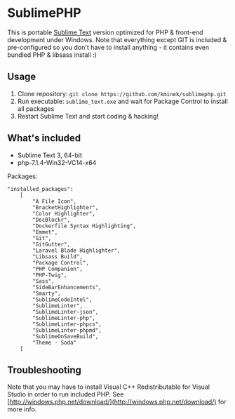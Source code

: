 SublimePHP
==========

This is portable [Sublime Text](https://www.sublimetext.com/) version optimized
for PHP & front-end development under Windows. Note that everything except GIT
is included & pre-configured so you don't have to install anything - it contains
even bundled PHP & libsass install :)

Usage
-----

1. Clone repository: `git clone https://github.com/kminek/sublimephp.git`
2. Run executable: `sublime_text.exe` and wait for Package Control to install all packages
3. Restart Sublime Text and start coding & hacking!

What's included
---------------

- Sublime Text 3, 64-bit
- php-7.1.4-Win32-VC14-x64

Packages:

```
"installed_packages":
    [
        "A File Icon",
        "BracketHighlighter",
        "Color Highlighter",
        "DocBlockr",
        "Dockerfile Syntax Highlighting",
        "Emmet",
        "Git",
        "GitGutter",
        "Laravel Blade Highlighter",
        "Libsass Build",
        "Package Control",
        "PHP Companion",
        "PHP-Twig",
        "Sass",
        "SideBarEnhancements",
        "Smarty",
        "SublimeCodeIntel",
        "SublimeLinter",
        "SublimeLinter-json",
        "SublimeLinter-php",
        "SublimeLinter-phpcs",
        "SublimeLinter-phpmd",
        "SublimeOnSaveBuild",
        "Theme - Soda"
    ]
```

Troubleshooting
---------------

Note that you may have to install Visual C++ Redistributable for Visual Studio
in order to run included PHP. See [http://windows.php.net/download/](http://windows.php.net/download/)
for more info.
